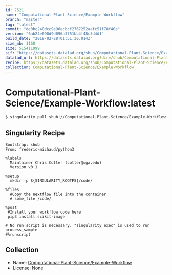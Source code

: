 ```yaml
---
id: 7521
name: "Computational-Plant-Science/Example-Workflow"
branch: "master"
tag: "latest"
commit: "de0bc240dcc9e96ecbcf2767252aafc51f78f40e"
version: "6ab24e090d9d096a3751bb4f48c3d4d1"
build_date: "2019-02-28T01:51:30.014Z"
size_mb: 1160
size: 515411999
sif: "https://datasets.datalad.org/shub/Computational-Plant-Science/Example-Workflow/latest/2019-02-28-de0bc240-6ab24e09/6ab24e090d9d096a3751bb4f48c3d4d1.simg"
datalad_url: https://datasets.datalad.org?dir=/shub/Computational-Plant-Science/Example-Workflow/latest/2019-02-28-de0bc240-6ab24e09/
recipe: https://datasets.datalad.org/shub/Computational-Plant-Science/Example-Workflow/latest/2019-02-28-de0bc240-6ab24e09/Singularity
collection: Computational-Plant-Science/Example-Workflow
---
```


# Computational-Plant-Science/Example-Workflow:latest

```bash
$ singularity pull shub://Computational-Plant-Science/Example-Workflow:latest
```

## Singularity Recipe

```singularity
Bootstrap: shub
From: frederic-michaud/python3

%labels
  Maintainer Chris Cotter (cotter@uga.edu)
  Version v0.1

%setup
  mkdir -p ${SINGULARITY_ROOTFS}/code/

%files
  #Copy the nextflow file into the container
  # some_file /code/

%post
 #Install your workflow code here
 pip3 install scikit-image

# No run script is necessary. "sinqularity exec" is used to run process_sample
#%runscript
```

## Collection

 - Name: [Computational-Plant-Science/Example-Workflow](https://github.com/Computational-Plant-Science/Example-Workflow)
 - License: None

